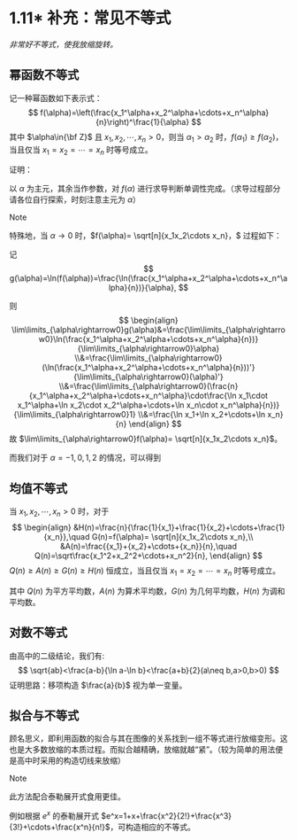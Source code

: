 # 1.11\* 补充：常见不等式

*非常好不等式，使我放缩旋转。*

## 幂函数不等式

记一种幂函数如下表示式：
$$
f(\alpha)=\left(\frac{x_1^\alpha+x_2^\alpha+\cdots+x_n^\alpha}{n}\right)^\frac{1}{\alpha}
$$
其中 $\alpha\in{\bf Z}$ 且 $x_1,x_2,\cdots,x_n>0$，则当 $\alpha_1>\alpha_2$ 时，$f(\alpha_1)\geq f(\alpha_2)$，当且仅当 $x_1=x_2=\cdots=x_n$ 时等号成立。

证明： 

以 $\alpha$ 为主元，其余当作参数，对 $f(\alpha)$ 进行求导判断单调性完成。（求导过程部分请各位自行探索，时刻注意主元为 $\alpha$）

> [!NOTE]
>
> 特殊地，当 $\alpha\rightarrow0$ 时，$f(\alpha)= \sqrt[n]{x_1x_2\cdots x_n}，$ 过程如下：
>
> 记
> $$
> g(\alpha)=\ln(f(\alpha))=\frac{\ln(\frac{x_1^\alpha+x_2^\alpha+\cdots+x_n^\alpha}{n})}{\alpha},
> $$
>
> 则
> $$
> \begin{align}
> \lim\limits_{\alpha\rightarrow0}g(\alpha)&=\frac{\lim\limits_{\alpha\rightarrow0}\ln(\frac{x_1^\alpha+x_2^\alpha+\cdots+x_n^\alpha}{n})}{\lim\limits_{\alpha\rightarrow0}\alpha}
> \\&=\frac{\lim\limits_{\alpha\rightarrow0}(\ln(\frac{x_1^\alpha+x_2^\alpha+\cdots+x_n^\alpha}{n}))'}{\lim\limits_{\alpha\rightarrow0}(\alpha)'}
> \\&=\frac{\lim\limits_{\alpha\rightarrow0}(\frac{n}{x_1^\alpha+x_2^\alpha+\cdots+x_n^\alpha}\cdot\frac{\ln x_1\cdot x_1^\alpha+\ln x_2\cdot x_2^\alpha+\cdots+\ln x_n\cdot x_n^\alpha}{n})}{\lim\limits_{\alpha\rightarrow0}1}
> \\&=\frac{\ln x_1+\ln x_2+\cdots+\ln x_n}{n}
> \end{align}
> $$
> 故 $\lim\limits_{\alpha\rightarrow0}f(\alpha)= \sqrt[n]{x_1x_2\cdots x_n}$。

而我们对于 $\alpha=-1,0,1,2$ 的情况，可以得到

## 均值不等式

当 $x_1,x_2,\cdots,x_n>0$ 时，对于
$$
\begin{align}
&H(n)=\frac{n}{\frac{1}{x_1}+\frac{1}{x_2}+\cdots+\frac{1}{x_n}},\quad
G(n)=f(\alpha)= \sqrt[n]{x_1x_2\cdots x_n},\\
&A(n)=\frac{{x_1}+{x_2}+\cdots+{x_n}}{n},\quad
Q(n)=\sqrt\frac{x_1^2+x_2^2+\cdots+x_n^2}{n},
\end{align}
$$
$Q(n) \geq A(n)\geq G(n) \geq H(n)$ 恒成立，当且仅当 $x_1=x_2=\cdots=x_n$ 时等号成立。

其中 $Q(n)$ 为平方平均数，$A(n)$ 为算术平均数，$G(n)$ 为几何平均数，$H(n)$ 为调和平均数。

## 对数不等式

由高中的二级结论，我们有:
$$
\sqrt{ab}<\frac{a-b}{\ln a-\ln b}<\frac{a+b}{2}(a\neq b,a>0,b>0)
$$
证明思路：移项构造 $\frac{a}{b}$ 视为单一变量。

## 拟合与不等式

顾名思义，即利用函数的拟合与其在图像的关系找到一组不等式进行放缩变形。这也是大多数放缩的本质过程。而拟合越精确，放缩就越“紧”。（较为简单的用法便是高中时采用的构造切线来放缩）

> [!NOTE]
>
> 此方法配合泰勒展开式食用更佳。
>
> 例如根据 $e^x$ 的泰勒展开式 $e^x=1+x+\frac{x^2}{2!}+\frac{x^3}{3!}+\cdots+\frac{x^n}{n!}$，可构造相应的不等式。
